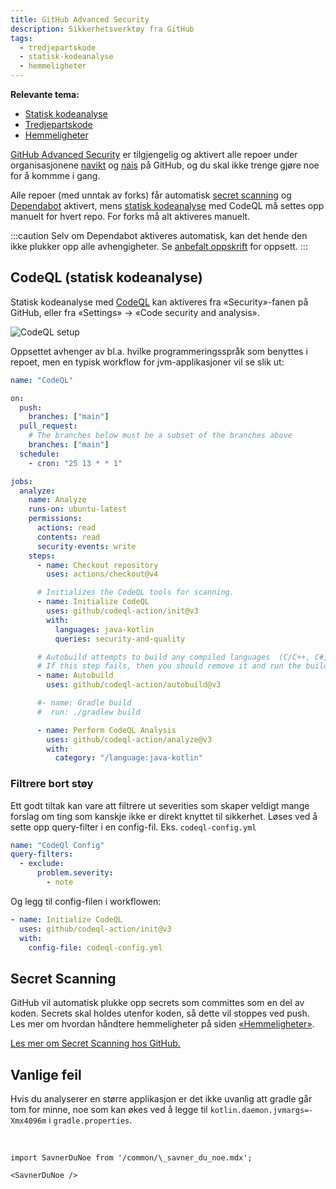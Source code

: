 ```yaml
---
title: GitHub Advanced Security
description: Sikkerhetsverktøy fra GitHub
tags:
  - tredjepartskode
  - statisk-kodeanalyse
  - hemmeligheter
---
```


**Relevante tema:**

- [Statisk kodeanalyse](/docs/sikker-utvikling/kodeanalyse)
- [Tredjepartskode](/docs/sikker-utvikling/tredjepartskode)
- [Hemmeligheter](/docs/sikker-utvikling/hemmeligheter)

[GitHub Advanced Security](https://docs.github.com/en/get-started/learning-about-github/about-github-advanced-security) er tilgjengelig og aktivert alle repoer under organisasjonene [navikt](https://github.com/navikt) og [nais](https://github.com/nais) på GitHub, og du skal ikke trenge gjøre noe for å kommme i gang.

Alle repoer (med unntak av forks) får automatisk [secret scanning](#secret-scanning) og [Dependabot](./dependabot) aktivert, mens [statisk kodeanalyse](/docs/sikker-utvikling/kodeanalyse) med CodeQL må settes opp manuelt for hvert repo. For forks må alt aktiveres manuelt.

:::caution
Selv om Dependabot aktiveres automatisk, kan det hende den ikke plukker opp alle avhengigheter. Se [anbefalt oppskrift](./dependabot) for oppsett.
:::

## CodeQL (statisk kodeanalyse)

Statisk kodeanalyse med [CodeQL](https://github.com/github/codeql) kan aktiveres fra «Security»-fanen på GitHub, eller fra «Settings» -> «Code security and analysis».

![CodeQL setup](/img/codeql-setup.png "«Settings» -> «Code security and analysis» for å se aktivere CodeQL")

Oppsettet avhenger av bl.a. hvilke programmeringsspråk som benyttes i repoet, men en typisk workflow for jvm-applikasjoner vil se slik ut:

```yaml
name: "CodeQL"

on:
  push:
    branches: ["main"]
  pull_request:
    # The branches below must be a subset of the branches above
    branches: ["main"]
  schedule:
    - cron: "25 13 * * 1"

jobs:
  analyze:
    name: Analyze
    runs-on: ubuntu-latest
    permissions:
      actions: read
      contents: read
      security-events: write
    steps:
      - name: Checkout repository
        uses: actions/checkout@v4

      # Initializes the CodeQL tools for scanning.
      - name: Initialize CodeQL
        uses: github/codeql-action/init@v3
        with:
          languages: java-kotlin
          queries: security-and-quality

      # Autobuild attempts to build any compiled languages  (C/C++, C#, or Java).
      # If this step fails, then you should remove it and run the build manually (see below)
      - name: Autobuild
        uses: github/codeql-action/autobuild@v3

      #- name: Gradle build
      #  run: ./gradlew build

      - name: Perform CodeQL Analysis
        uses: github/codeql-action/analyze@v3
        with:
          category: "/language:java-kotlin"
```

### Filtrere bort støy

Ett godt tiltak kan vare att filtrere ut severities som skaper veldigt mange forslag om ting som kanskje ikke er direkt knyttet til sikkerhet.
Løses ved å sette opp query-filter i en config-fil. Eks. `codeql-config.yml`

```yaml
name: "CodeQl Config"
query-filters:
  - exclude:
      problem.severity:
        - note
```

Og legg til config-filen i workflowen:

```yaml
- name: Initialize CodeQL
  uses: github/codeql-action/init@v3
  with:
    config-file: codeql-config.yml
```

## Secret Scanning

GitHub vil automatisk plukke opp secrets som committes som en del av koden. Secrets skal holdes utenfor koden, så dette vil stoppes ved push. Les mer om hvordan håndtere hemmeligheter på siden [«Hemmeligheter»](/docs/sikker-utvikling/hemmeligheter).

[Les mer om Secret Scanning hos GitHub.](https://docs.github.com/en/code-security/secret-scanning/about-secret-scanning)

## Vanlige feil

Hvis du analyserer en større applikasjon er det ikke uvanlig att gradle går tom for minne, noe som kan økes ved å legge til `kotlin.daemon.jvmargs=-Xmx4096m` i `gradle.properties`.

<br />

```mdx-code-block
import SavnerDuNoe from '/common/\_savner_du_noe.mdx';

<SavnerDuNoe />
```
